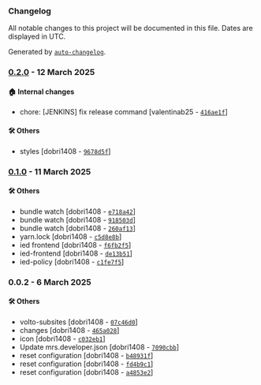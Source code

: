 ### Changelog

All notable changes to this project will be documented in this file. Dates are displayed in UTC.

Generated by [`auto-changelog`](https://github.com/CookPete/auto-changelog).

### [0.2.0](https://github.com/eea/ied-frontend/compare/0.1.0...0.2.0) - 12 March 2025

#### :house: Internal changes

- chore: [JENKINS] fix release command [valentinab25 - [`416ae1f`](https://github.com/eea/ied-frontend/commit/416ae1f6a0754f8fbcbd4869e09dcf5a0b50dc27)]

#### :hammer_and_wrench: Others

- styles [dobri1408 - [`9678d5f`](https://github.com/eea/ied-frontend/commit/9678d5fe9254d14df3bc7cdfdb087b8afe40a750)]
### [0.1.0](https://github.com/eea/ied-frontend/compare/0.0.2...0.1.0) - 11 March 2025

#### :hammer_and_wrench: Others

- bundle watch [dobri1408 - [`e718a42`](https://github.com/eea/ied-frontend/commit/e718a42a75be6ad8aed0f1d611d9017f0acbc8a7)]
- bundle watch [dobri1408 - [`918503d`](https://github.com/eea/ied-frontend/commit/918503de06e7682e74f1c98de5d6e4f64bcf5769)]
- bundle watch [dobri1408 - [`260af13`](https://github.com/eea/ied-frontend/commit/260af13af22bdde22039c61e57f05f6bf7e867c5)]
- yarn.lock [dobri1408 - [`c5d8e8b`](https://github.com/eea/ied-frontend/commit/c5d8e8b69ecd2e3934a2a34690c22c8fb590b518)]
- ied frontend [dobri1408 - [`f6fb2f5`](https://github.com/eea/ied-frontend/commit/f6fb2f5fdb388027e746f2eb069a5dcb3d451a17)]
- ied-frontend [dobri1408 - [`de13b51`](https://github.com/eea/ied-frontend/commit/de13b512c370e067a1ab64df859a68160b5cbfb7)]
- ied-policy [dobri1408 - [`c1fe7f5`](https://github.com/eea/ied-frontend/commit/c1fe7f570da1e8e778d39c3f2e5d216d1be6cd44)]
### 0.0.2 - 6 March 2025

#### :hammer_and_wrench: Others

- volto-subsites [dobri1408 - [`07c46d0`](https://github.com/eea/ied-frontend/commit/07c46d056efc839a3c0419649ddde87303fa829d)]
- changes [dobri1408 - [`465a028`](https://github.com/eea/ied-frontend/commit/465a0286a0d1ddfabeab45ad4094576ac1188276)]
- icon [dobri1408 - [`c032eb1`](https://github.com/eea/ied-frontend/commit/c032eb1ea4ead0b24dfa9e99335594cd6fc55993)]
- Update mrs.developer.json [dobri1408 - [`7090cbb`](https://github.com/eea/ied-frontend/commit/7090cbb7535fb59732f86d583aaf2ddba206e7cb)]
- reset configuration [dobri1408 - [`b48931f`](https://github.com/eea/ied-frontend/commit/b48931fe421dff9467a0a23aaf8f35861ccec259)]
- reset configuration [dobri1408 - [`fd4b9c1`](https://github.com/eea/ied-frontend/commit/fd4b9c1e9d4b3a5658b514b80ebf62a2274e9ea6)]
- reset configuration [dobri1408 - [`a4853e2`](https://github.com/eea/ied-frontend/commit/a4853e22411e1d1ad7310b646b560b4d0db2d304)]
